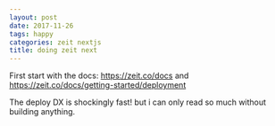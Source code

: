 ```yaml
---
layout: post
date: 2017-11-26
tags: happy
categories: zeit nextjs
title: doing zeit next
---
```


First start with the docs: <https://zeit.co/docs> and <https://zeit.co/docs/getting-started/deployment>

The deploy DX is shockingly fast! but i can only read so much without building anything.
